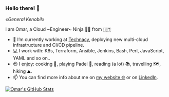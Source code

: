 ### Hello there! 👋
*«General Kenobi!»*

I am Omar, a Cloud ~Engineer~ Ninja 🥷🏼 from 🇮🇹

- 🔭 I’m currently working at [Technacy](https://www.technacy.it), deploying new multi-cloud infrastructure and CI/CD pipeline.
- 💻 I work with: K8s, Terraform, Ansible, Jenkins, Bash, Perl, JavaScript, YAML and so on..
- 😍 I enjoy: cooking 🥘, playing Padel 🎾, reading (a lot) 📚, travelling 🗺️, hiking ⛰️.
- 📫 You can find more info about me on [my website 🌐](https://dedonato.eu) or on [LinkedIn](https://www.linkedin.com/in/odedonato/).

[![Omar's GitHub Stats](https://github-readme-stats.vercel.app/api?username=odedonato&count_private=true&include_all_commits=true&show_icons=true)](https://github.com/odedonato)
<!--
[![Top Langs](https://github-readme-stats.vercel.app/api/top-langs/?username=odedonato&layout=compact)](https://github.com/odedonato)
<img align="center" width="665" src="https://github-profile-trophy.vercel.app/?username=odedonato&rank=A,AA,AAA">
-->
